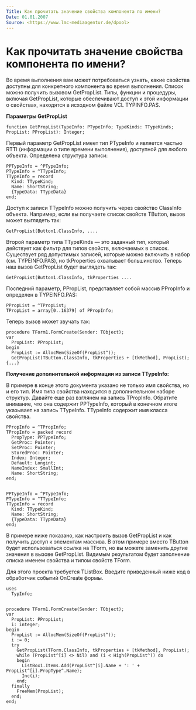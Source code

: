 ```yaml
---
Title: Как прочитать значение свойства компонента по имени?
Date: 01.01.2007
Source: <https://www.lmc-mediaagentur.de/dpool>
---
```



Как прочитать значение свойства компонента по имени?
====================================================

Во время выполнения вам может потребоваться узнать, какие свойства доступны для конкретного компонента во время выполнения.
Список можно получить вызовом GetPropList.
Типы, функции и процедуры, включая GetPropList, которые обеспечивают доступ к этой информации о свойствах, находятся в исходном файле VCL TYPINFO.PAS.

**Параметры GetPropList**

    function GetPropList(TypeInfo: PTypeInfo; TypeKinds: TTypeKinds; PropList: PPropList): Integer;

Первый параметр GetPropList имеет тип PTypeInfo и является частью RTTI (информации о типе времени выполнения), доступной для любого объекта.
Определена структура записи:

    PPTypeInfo = ^PTypeInfo;
    PTypeInfo = ^TTypeInfo;
    TTypeInfo = record
      Kind: TTypeKind;
      Name: ShortString;
      {TypeData: TTypeData}
    end;

Доступ к записи TTypeInfo можно получить через свойство ClassInfo объекта.
Например, если вы получаете список свойств TButton, вызов может выглядеть так:

    GetPropList(Button1.ClassInfo, ....

Второй параметр типа TTypeKinds — это заданный тип, который действует как фильтр для типов свойств, включаемых в список.
Существует ряд допустимых записей, которые можно включить в набор (см. TYPEINFO.PAS), но tkProperties охватывает большинство.
Теперь наш вызов GetPropList будет выглядеть так:

    GetPropList(Button1.ClassInfo, tkProperties ....

Последний параметр, PPropList, представляет собой массив PPropInfo и определен в TYPEINFO.PAS:

    PPropList = ^TPropList;
    TPropList = array[0..16379] of PPropInfo;

Теперь вызов может звучать так:

    procedure TForm1.FormCreate(Sender: TObject);
    var
      PropList: PPropList;
    begin
      PropList := AllocMem(SizeOf(PropList^));
      GetPropList(TButton.ClassInfo, tkProperties + [tkMethod], PropList);
    {...}

**Получение дополнительной информации из записи TTypeInfo:**

В примере в конце этого документа указано не только имя свойства, но и его тип.
Имя типа свойства находится в дополнительном наборе структур.
Давайте еще раз взглянем на запись TPropInfo.
Обратите внимание, что она содержит PPTypeInfo, который в конечном итоге указывает на запись TTypeInfo.
TTypeInfo содержит имя класса свойства.

    PPropInfo = ^TPropInfo;
    TPropInfo = packed record
      PropType: PPTypeInfo;
      GetProc: Pointer;
      SetProc: Pointer;
      StoredProc: Pointer;
      Index: Integer;
      Default: Longint;
      NameIndex: SmallInt;
      Name: ShortString;
    end;
     
     
    PPTypeInfo = ^PTypeInfo;
    PTypeInfo = ^TTypeInfo;
    TTypeInfo = record
      Kind: TTypeKind;
      Name: ShortString;
      {TypeData: TTypeData}
    end;

В примере ниже показано, как настроить вызов GetPropList и как получить доступ к элементам массива.
В этом примере вместо TButton будет использоваться ссылка на TForm, но вы можете заменить другие значения в вызове GetPropList.
Видимым результатом будет заполнение списка именем свойства и типом свойств TForm.

Для этого проекта требуется TListBox.
Введите приведенный ниже код в обработчик событий OnCreate формы.

    uses
      TypInfo;
     
     
    procedure TForm1.FormCreate(Sender: TObject);
    var
      PropList: PPropList;
      i: integer;
    begin
      PropList := AllocMem(SizeOf(PropList^));
      i := 0;
      try
        GetPropList(TForm.ClassInfo, tkProperties + [tkMethod], PropList);
        while (PropList^[i] <> Nil) and (i < High(PropList^)) do
        begin
          ListBox1.Items.Add(PropList^[i].Name + ': ' + PropList^[i].PropType^.Name);
          Inc(i);
        end;
      finally
        FreeMem(PropList);
      end;
    end;

